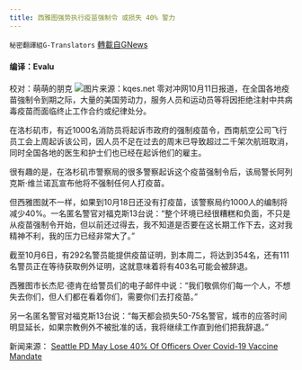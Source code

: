 ```yaml
---
title: 西雅图强势执行疫苗强制令 或损失 40% 警力
---
```

`秘密翻譯組G-Translators` [轉載自GNews](https://gnews.org/zh-hans/1588871/)

#### 编译：Evalu
校对：萌萌的朋克
![](https://assets.gnews.org/wp-content/uploads/2021/10/7-7.jpg)图片来源：kqes.net
零对冲网10月11日报道，在全国各地疫苗強制令到期之际，大量的美国劳动力，服务人员和运动员等将因拒绝注射中共病毒疫苗而面临终止工作合约或纪律处分。

在洛杉矶市，有近1000名消防员将起诉市政府的强制疫苗令，西南航空公司飞行员工会上周起诉该公司，因人员不足在过去的周末已导致超过二千架次航班取消，同时全国各地的医生和护士们也已经在起诉他们的雇主。

很有趣的是，在洛杉矶市警察局的很多警察起诉这个疫苗强制令后，该局警长阿列克斯·维兰诺瓦宣布他将不强制任何人打疫苗。

但西雅图就不一样，如果到10月18日还没有打疫苗，该警察局约1000人的编制将减少40%。一名匿名警官对福克斯13台说：“整个环境已经很糟糕和负面，不只是从疫苗强制令开始，但以前还过得去，我不知道是否要在这长期工作下去，这对我精神不利，我的压力已经非常大了。”

截至10月6日，有292名警员能提供疫苗证明，到本周二，将达到354名，还有111名警员正在等待获取例外证明，这就意味着将有403名可能会被辞退。

西雅图市长杰尼·德肯在给警员们的电子邮件中说：“我们敬佩你们每一个人，不想失去你们，但人们都在看着你们，需要你们去打疫苗。”

另一名匿名警官对福克斯13台说：“每天都会损失50-75名警官，城市的应答时间明显延长，如果宗教例外不被批准的话，我将继续工作直到他们把我辞退。”

新闻来源： [Seattle PD May Lose 40% Of Officers Over Covid-19 Vaccine Mandate](https://www.zerohedge.com/covid-19/seattle-pd-may-lose-40-officers-over-covid-19-vaccine-mandate)
